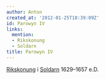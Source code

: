```yaml
---
author: Anton
created_at: '2012-01-25T18:39:09Z'
id: Parowyn IV
links:
  mention:
  - Rikskonung
  - Soldarn
title: Parowyn IV
---
```


[Rikskonung] i [Soldarn] 1629–1657 e.D.

  [Rikskonung]: Rikskonung
  [Soldarn]: Soldarn
